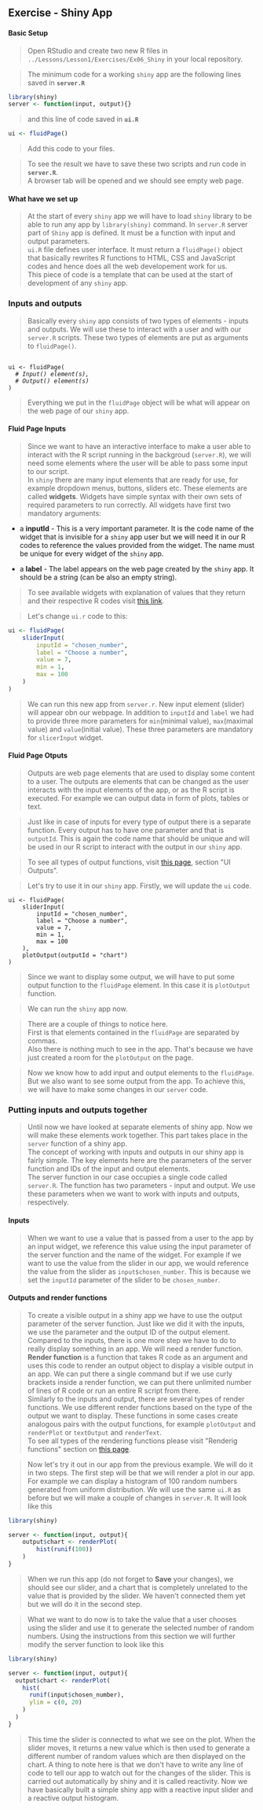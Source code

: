 ## Exercise - Shiny App  

#### Basic Setup
> Open RStudio and create two new R files in `../Lessons/Lesson1/Exercises/Ex06_Shiny` in your local repository.  

> The minimum code for a working `shiny` app are the following lines saved in **`server.R`**
``` r
library(shiny)
server <- function(input, output){}
```
> and this line of code saved in **`ui.R`**
``` r
ui <- fluidPage()
```
> Add this code to your files.  

> To see the result we have to save these two scripts and run code in **`server.R`**.  
> A browser tab will be opened and we should see empty web page.  

#### What have we set up
> At the start of every `shiny` app we will have to load `shiny` library to be able to run any app by `library(shiny)` command.
> In `server.R` server part of `Shiny` app is defined. It must be a function with input and output parameters.  
> `ui.R` file defines user interface. It must return a `fluidPage()` object that  basically rewrites R functions to HTML, CSS and JavaScript codes and hence does all the web developement work for us.  
> This piece of code is a template that can be used at the start of development of any `shiny` app.  

### Inputs and outputs
> Basically every `shiny` app consists of two types of elements - inputs and outputs. We will use these to interact with a user and with our `server.R` scripts. 
> These two types of elements are put as arguments to `fluidPage()`.
<pre><code>
ui <- fluidPage(
  <i># Input() element(s), </i>
  <i># Output() element(s) </i>
)
</code></pre>
> Everything we put in the `fluidPage` object will be what will appear on the web page of our `shiny` app.

#### Fluid Page Inputs
> Since we want to have an interactive interface to make a user able to interact with the R script running in the backgroud (`server.R`), we will need some elements where the user will be able to pass some input to our script.  
> In `shiny` there are many input elements that are ready for use, for example dropdown menus, buttons, sliders etc. These elements are called **widgets**. Widgets have simple syntax with their own sets of required parameters to run correctly. All widgets have first two mandatory arguments:

- a **inputId** - This is a very important parameter. It is the code name of the widget that is invisible for a `shiny` app user but we will need it in our R codes to reference the values provided from the widget. The name must be unique for every widget of the `shiny` app.

- a **label** - The label appears on the web page created by the `shiny` app. It should be a string (can be also an empty string).

> To see available widgets with explanation of values that they return and their respective R codes visit [this link](https://shiny.rstudio.com/gallery/widget-gallery.html).

> Let's change `ui.r` code to this:
``` r
ui <- fluidPage(
	sliderInput(
		inputId = "chosen_number",
		label = "Choose a number",
		value = 7,
		min = 1,
		max = 100
	)
)
```
> We can run this new app from `server.r`. New input element (slider) will appear obn our webpage. In addition to `inputId` and `label` we had to provide three more parameters for `min`(minimal value), `max`(maximal value) and `value`(initial value). These three parameters are mandatory for `slicerInput` widget.

#### Fluid Page Otputs
> Outputs are web page elements that are used to display some content to a user. The outputs are elements that can be changed as the user interacts with the input elements of the app, or as the R script is executed. For example we can output data in form of plots, tables or text.

> Just like in case of inputs for every type of output there is a separate function. Every output has to have one parameter and that is `outputId`. This is again the code name that should be unique and will be used in our R script to interact with the output in our `shiny` app.

> To see all types of output functions, visit [this page](https://shiny.rstudio.com/reference/shiny/1.0.5/), section "UI Outputs".

> Let's try to use it in our `shiny` app. Firstly, we will update the `ui` code. 
```
ui <- fluidPage(
    sliderInput(
        inputId = "chosen_number",
        label = "Choose a number",
        value = 7,
        min = 1,
        max = 100
    ),
    plotOutput(outputId = "chart")
)
```
> Since we want to display some output, we will have to put some output function to the `fluidPage` element. In this case it is `plotOutput` function.

> We can run the `shiny` app now.

> There are a couple of things to notice here.  
> First is that elements contained in the `fluidPage` are separated by commas.  
> Also there is nothing much to see in the app. That's because we have just created a room for the `plotOutput` on the page.  

> Now we know how to add input and output elements to the `fluidPage`. But we also want to see some output from the app. To achieve this, we will have to make some changes in our `server` code.

### Putting inputs and outputs together
> Until now we have looked at separate elements of shiny app. Now we will make these elements work together. This part takes place in the `server` function of a shiny app.  
> The concept of working with inputs and outputs in our shiny app is fairly simple. The key elements here are the parameters of the server function and IDs of the input and output elements.  
> The server function in our case occupies a single code called `server.R`. The function has two parameters - input and output. We use these parameters when we want to work with inputs and outputs, respectively.  

#### Inputs
> When we want to use a value that is passed from a user to the app by an input widget, we reference this value using the input parameter of the server function and the name of the widget. For example if we want to use the value from the slider in our app, we would reference the value from the slider as `input$chosen_number`. This is because we set the `inputId` parameter of the slider to be `chosen_number`.

#### Outputs and render functions
> To create a visible output in a shiny app we have to use the output parameter of the server function. Just like we did it with the inputs, we use the parameter and the output ID of the output element.  
> Compared to the inputs, there is one more step we have to do to really display something in an app. We will need a render function.  
> **Render function** is a function that takes R code as an argument and uses this code to render an output object to display a visible output in an app. We can put there a single command but if we use curly brackets inside a render function, we can put there unlimited number of lines of R code or run an entire R script from there.  
> Similarly to the inputs and output, there are several types of render functions. We use different render functions based on the type of the output we want to display. These functions in some cases create analogous pairs with the output functions, for example `plotOutput` and `renderPlot` or `textOutput` and `renderText`.  
> To see all types of the rendering functions please visit "Renderig functions" section on [this page](https://shiny.rstudio.com/reference/shiny/1.0.5/).  

> Now let's try it out in our app from the previous example. We will do it in two steps. The first step will be that we will render a plot in our app. For example we can display a histogram of 100 random numbers generated from uniform distribution. We will use the same `ui.R` as before but we will make a couple of changes in `server.R`. It will look like this

``` r
library(shiny)

server <- function(input, output){
    output$chart <- renderPlot(
        hist(runif(100))
    )
}
```
> When we run this app (do not forget to **Save** your changes), we should see our slider, and a chart that is completely unrelated to the value that is provided by the slider. We haven't connected them yet but we will do it in the second step.  

> What we want to do now is to take the value that a user chooses using the slider and use it to generate the selected number of random numbers. Using the instructions from this section we will further modify the server function to look like this
``` r
library(shiny)

server <- function(input, output){
  output$chart <- renderPlot(
    hist(
      runif(input$chosen_number),
      ylim = c(0, 20)
    )
  )
}
```
> This time the slider is connected to what we see on the plot. When the slider moves, it returns a new value which is then used to generate a different number of random values which are then displayed on the chart.
> A thing to note here is that we don't have to write any line of code to tell our app to watch out for the changes of the slider. This is carried out automatically by shiny and it is called reactivity. Now we have basically built a simple shiny app with a reactive input slider and a reactive output histogram.

